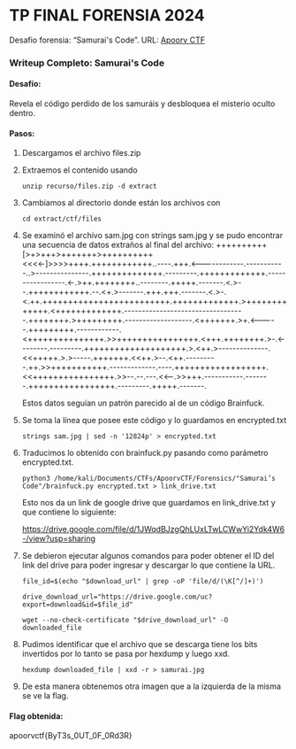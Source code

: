 # TP FINAL FORENSIA 2024

Desafio forensia: “Samurai's Code”. URL: [Apoorv CTF](https://apoorvctf.iiitkottayam.ac.in/challenges#Samurai%E2%80%99s%20Code-26)

### **Writeup Completo: Samurai's Code**

#### **Desafío:**

Revela el código perdido de los samuráis y desbloquea el misterio oculto dentro.

#### **Pasos:**

1. Descargamos el archivo files.zip
2. Extraemos el contenido usando
 
   ```unzip recurso/files.zip -d extract```
 
3. Cambiamos al directorio donde están los archivos con

   ```cd extract/ctf/files```
   
4. Se examinó el archivo sam.jpg con strings sam.jpg y se pudo encontrar una secuencia de datos extraños al final del archivo:
   ++++++++++[>+>+++>+++++++>++++++++++<<<<-]>>>>++++.++++++++++++..----.+++.<------------.-----------..>---------------.++++++++++++++.---------.+++++++++++++.-----------------.<-.>++.++++++++..--------.+++++.-------.<.>--.++++++++++++.--.<+.>-------.+++.+++.-------.<.>-.<.++.+++++++++++++++++++++++++.+++++++++++++.>+++++++++++++.<+++++++++++++.----------------------------------.++++++++.>+++++++++.-------------------.<+++++++.>+.<-----.+++++++++.------------.<+++++++++++++++.>>++++++++++++++++.<+++.++++++++.>-.<--------.---------.++++++++++++++++++++.>.<++.>--------------.<<+++++.>.>-----.+++++++.<<++.>--.<++.---------.++.>>+++++++++++.-------------.----.++++++++++++++++++.<<++++++++++++++++.>>--.--.---.<<--.>>+++.-----------.-------.+++++++++++++++++.---------.+++++.-------.

   Estos datos seguían un patrón parecido al de un código Brainfuck.
   
5. Se toma la línea que posee este código y lo guardamos en encrypted.txt

   ```strings sam.jpg | sed -n '12824p' > encrypted.txt```
   
6. Traducimos lo obtenido con brainfuck.py pasando como parámetro encrypted.txt.

   ```python3 /home/kali/Documents/CTFs/ApoorvCTF/Forensics/"Samurai’s Code"/brainfuck.py encrypted.txt > link_drive.txt```
   
    Esto nos da un link de google drive que guardamos en link_drive.txt y que contiene lo siguiente:          

   https://drive.google.com/file/d/1JWqdBJzgQhLUxLTwLCWwYi2Ydk4W6-/view?usp=sharing

   
7. Se debieron ejecutar algunos comandos para poder obtener el ID del link del drive para poder ingresar y descargar lo que contiene la URL.

   ```file_id=$(echo "$download_url" | grep -oP 'file/d/(\K[^/]+)')```
 
   ```drive_download_url="https://drive.google.com/uc?export=download&id=$file_id"```

   ```wget --no-check-certificate "$drive_download_url" -O downloaded_file```

8. Pudimos identificar que el archivo que se descarga tiene los bits invertidos por lo tanto se pasa por hexdump y luego xxd.

    ```hexdump downloaded_file | xxd -r > samurai.jpg```

12. De esta manera obtenemos otra imagen que a la izquierda de la misma se ve la flag.


#### **Flag obtenida:**
apoorvctf{ByT3s_0UT_0F_0Rd3R}
